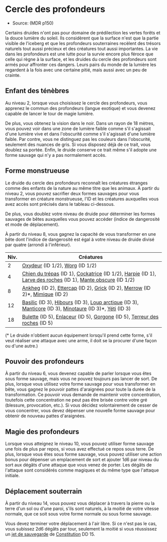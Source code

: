 <!--Items-->

# <!--Name-->Cercle des profondeurs<!--/Name-->

- Source: <!--Source-->(MDR p150)<!--/Source-->

Certains druides n'ont pas pour domaine de prédilection les vertes forêts et la douce lumière du soleil. Ils considèrent que la surface n'est que la partie visible de l'iceberg et que les profondeurs souterraines recèlent des trésors naturels tout aussi précieux et des créatures tout aussi importantes. La vie dans les profondeurs est une lutte pour la survie encore plus féroce que celle qui règne à la surface, et les druides du cercle des profondeurs sont armés pour affronter ces dangers. Leurs pairs du monde de la lumière les regardent à la fois avec une certaine pitié, mais aussi avec un peu de crainte.

<!--Generic-->

## <!--Name-->Enfant des ténèbres<!--/Name-->

Au niveau 2, lorsque vous choisissez le cercle des profondeurs, vous apprenez le commun des profondeurs (langue exotique) et vous devenez capable de lancer le tour de magie lumière.

De plus, vous obtenez la vision dans le noir. Dans un rayon de 18 mètres, vous pouvez voir dans une zone de lumière faible comme s'il s'agissait d'une lumière vive et dans l'obscurité comme s'il s'agissait d'une lumière faible. Par contre, vous ne distinguez pas les couleurs dans l'obscurité, seulement des nuances de gris. Si vous disposez déjà de ce trait, vous doublez sa portée. Enfin, le druide conserve ce trait même s'il adopte une forme sauvage qui n'y a pas normalement accès.

<!--/Generic-->

<!--Generic-->

## <!--Name-->Forme monstrueuse<!--/Name-->

Le druide du cercle des profondeurs reconnaît les créatures étranges comme des enfants de la nature au même titre que les animaux. À partir du niveau 2, vous pouvez sacrifier deux formes sauvages pour vous transformer en créature monstrueuse, l'ID et les créatures auxquelles vous avez accès sont précisés dans le tableau ci-dessous.

De plus, vous doublez votre niveau de druide pour déterminer les formes sauvages de bêtes auxquelles vous pouvez accéder (indice de dangerosité et mode de déplacement).

À partir du niveau 8, vous gagnez la capacité de vous transformer en une bête dont l'indice de dangerosité est égal à votre niveau de druide divisé par quatre (arrondi à l'inférieur).

|Niv.|Créatures|
|---|---|
|2|[Oxydeur] (ID 1/2), [Worg] (ID 1/2)|
|4|[Chien du trépas] (ID 1), [Cockatrice] (ID 1/2), [Harpie] (ID 1), [Larve des roches] (ID 1), [Mante obscure] (ID 1/2)|
|8|[Ankheg] (ID 2), [Ettercap] (ID 2), [Grick] (ID 2), [Merrow] (ID 2)*, [Mimique] (ID 2)|
|12|[Basilic] (ID 3), [Hibours] (ID 3), [Loup arctique] (ID 3), [Manticore] (ID 3), [Minotaure] (ID 3)*, [Yéti] (ID 3)|
|18|[Bulette] (ID 5), [Enlaceur] (ID 5), [Gorgone] (ID 5), [Terreur des roches] (ID 5)|

  
(* Le druide n'obtient aucun équipement lorsqu'il prend cette forme, s'il veut réaliser une attaque avec une arme, il doit se la procurer d'une façon ou d'une autre.)


<!--/Generic-->

<!--Generic-->

## <!--Name-->Pouvoir des profondeurs<!--/Name-->

À partir du niveau 6, vous devenez capable de parler lorsque vous êtes sous forme sauvage, mais vous ne pouvez toujours pas lancer de sort. De plus, lorsque vous utilisez votre forme sauvage pour vous transformer en bête, vous gagnez le pouvoir pattes d'araignées pour toute la durée de la transformation. Ce pouvoir vous demande de maintenir votre concentration, toutefois cette concentration ne peut pas être brisée contre votre gré (blessure, provocation, etc.). Si vous décidez volontairement de cesser de vous concentrer, vous devez dépenser une nouvelle forme sauvage pour obtenir de nouveau pattes d'araignées.

<!--/Generic-->

<!--Generic-->

## <!--Name-->Magie des profondeurs<!--/Name-->

Lorsque vous atteignez le niveau 10, vous pouvez utiliser forme sauvage une fois de plus par repos, si vous avez effectué ce repos sous terre. De plus, lorsque vous êtes sous forme sauvage, vous pouvez utiliser une action bonus pour dépenser un emplacement de sort et ajouter 1d6 par niveau du sort aux dégâts d'une attaque que vous venez de porter. Les dégâts de l'attaque sont considérés comme magiques et du même type que l'attaque initiale.

<!--/Generic-->

<!--Generic-->

## <!--Name-->Déplacement souterrain<!--/Name-->

À partir du niveau 14, vous pouvez vous déplacer à travers la pierre ou la terre d'un sol ou d'une paroi, s'ils sont naturels, à la moitié de votre vitesse normale, que ce soit sous votre forme normale ou sous forme sauvage.

Vous devez terminer votre déplacement à l'air libre. Si ce n'est pas le cas, vous subissez 2d6 dégâts par tour, seulement la moitié si vous réussissez un [jet de sauvegarde] de [Constitution] DD 15.

<!--/Generic-->

<!--/Items-->


[Oxydeur]: monsters_hd.md#oxydeur
[Worg]: monsters_hd.md#worg
[Chien du trépas]: monsters_hd.md#chien-du-trépas
[Cockatrice]: monsters_hd.md#cockatrice
[Harpie]: monsters_hd.md#harpie
[Larve des roches]: monsters_hd.md#larve-des-roches
[Mante obscure]: monsters_hd.md#mante-obscure
[Ankheg]: monsters_hd.md#ankheg
[Ettercap]: monsters_hd.md#ettercap
[Grick]: monsters_hd.md#grick
[Merrow]: monsters_hd.md#merrow
[Mimique]: monsters_hd.md#mimique
[Basilic]: monsters_hd.md#basilic
[Hibours]: monsters_hd.md#hibours
[Loup arctique]: monsters_hd.md#loup-arctique
[Manticore]: monsters_hd.md#manticore
[Minotaure]: monsters_hd.md#minotaure
[Yéti]: monsters_hd.md#yéti
[Bulette]: monsters_hd.md#bulette
[Enlaceur]: monsters_hd.md#enlaceur
[Gorgone]: monsters_hd.md#gorgone
[Terreur des roches]: monsters_hd.md#terreur-des-roches


[Force]: abilities_strength_hd.md
[Dextérité]: abilities_dexterity_hd.md
[Constitution]: abilities_constitution_hd.md
[Intelligence]: abilities_intelligence_hd.md
[Sagesse]: abilities_wisdom_hd.md
[Charisme]: abilities_charisma_hd.md

[jet de sauvegarde]: abilities_hd.md#jets-de-sauvegarde





